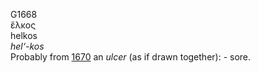 <body>
  <p>G1668<br>  ἕλκος  <br> helkos  <br><i>hel‘-kos </i><br>Probably from <a href="g1670.htm">1670</a>  an <i>ulcer</i> (as if drawn together): - sore.<br></p>
 </body>